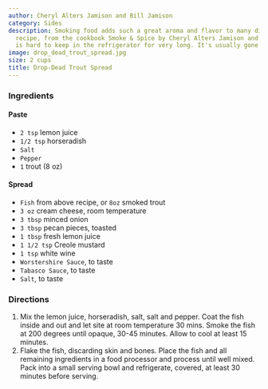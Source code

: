```yaml
---
author: Cheryl Alters Jamison and Bill Jamison
category: Sides
description: Smoking food adds such a great aroma and flavor to many dishes. This
  recipe, from the cookbook Smoke & Spice by Cheryl Alters Jamison and Bill Jamison,
  is hard to keep in the refrigerator for very long. It's usually gone the next day.
image: drop_dead_trout_spread.jpg
size: 2 cups
title: Drop-Dead Trout Spread
---
```


### Ingredients

#### Paste
* `2 tsp` lemon juice
* `1/2 tsp` horseradish
* `Salt`
* `Pepper`
* `1` trout (8 oz)

#### Spread
* `Fish` from above recipe, or `8oz` smoked trout
* `3 oz` cream cheese, room temperature
* `3 tbsp` minced onion
* `3 tbsp` pecan pieces, toasted
* `1 tbsp` fresh lemon juice
* `1 1/2 tsp` Creole mustard
* `1 tsp` white wine
* `Worstershire Sauce`, to taste
* `Tabasco Sauce`, to taste
* `Salt`, to taste

### Directions

1. Mix the lemon juice, horseradish, salt, salt and pepper. Coat the fish inside and out and let site at room temperature 30 mins. Smoke the fish at 200 degrees until opaque, 30-45 minutes. Allow to cool at least 15 minutes.
2. Flake the fish, discarding skin and bones. Place the fish and all remaining ingredients in a food processor and process until well mixed. Pack into a small serving bowl and refrigerate, covered, at least 30 minutes before serving.